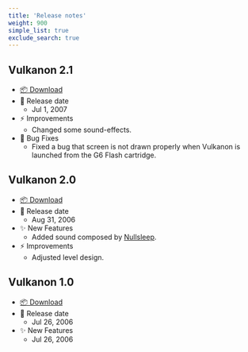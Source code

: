 ```yaml
---
title: 'Release notes'
weight: 900
simple_list: true
exclude_search: true
---
```


<style>
.td-content img {
    margin: 20px 0;
    border: 1px solid $border-color;
    border-radius: 10px;
}
.td-content > ul > li {
    list-style-type: none;
    font-weight: bold;
}
.td-content > ul > li > ul {
    font-weight: normal;
}
</style>

## Vulkanon 2.1

-   [📦 Download](https://github.com/pqrs-org/Vulkanon/releases/download/v2.1.0/vulkanon-2.1.rom.gba.zip)
-   📅 Release date
    -   Jul 1, 2007
-   ⚡️ Improvements
    -   Changed some sound-effects.
-   🐛 Bug Fixes
    -   Fixed a bug that screen is not drawn properly when Vulkanon is launched from the G6 Flash cartridge.

## Vulkanon 2.0

-   [📦 Download](https://github.com/pqrs-org/Vulkanon/releases/download/v2.1.0/vulkanon-2.0.rom.gba.zip)
-   📅 Release date
    -   Aug 31, 2006
-   ✨ New Features
    -   Added sound composed by [Nullsleep](http://nullsleep.com/).
-   ⚡️ Improvements
    -   Adjusted level design.

## Vulkanon 1.0

-   [📦 Download](https://github.com/pqrs-org/Vulkanon/releases/download/v2.1.0/vulkanon-1.0.rom.gba.zip)
-   📅 Release date
    -   Jul 26, 2006
-   ✨ New Features
    -   Jul 26, 2006
